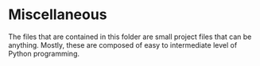 # Miscellaneous

The files that are contained in this folder are small project files that can be anything. Mostly, these are composed of easy to intermediate level of Python programming.